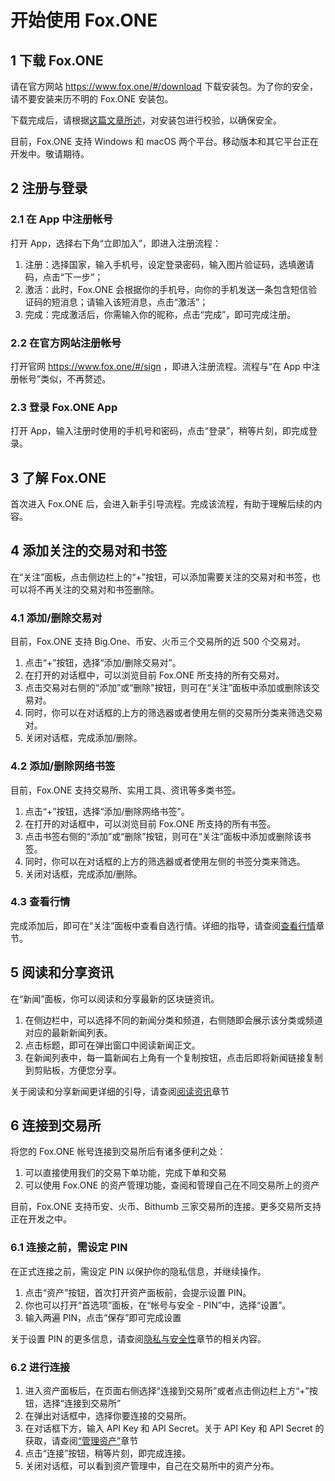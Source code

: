 # 开始使用 Fox.ONE

## 1 下载 Fox.ONE

请在官方网站 https://www.fox.one/#/download 下载安装包。为了你的安全，请不要安装来历不明的 Fox.ONE 安装包。

下载完成后，请根据[这篇文章所述](/verify-installer/README.md)，对安装包进行校验，以确保安全。

目前，Fox.ONE 支持 Windows 和 macOS 两个平台。移动版本和其它平台正在开发中。敬请期待。

## 2 注册与登录

### 2.1 在 App 中注册帐号

打开 App，选择右下角“立即加入”，即进入注册流程：

1. 注册：选择国家，输入手机号，设定登录密码，输入图片验证码，选填邀请码，点击“下一步”；
2. 激活：此时，Fox.ONE 会根据你的手机号，向你的手机发送一条包含短信验证码的短消息；请输入该短消息，点击“激活”；
3. 完成：完成激活后，你需输入你的昵称，点击“完成”，即可完成注册。

### 2.2 在官方网站注册帐号

打开官网 https://www.fox.one/#/sign ，即进入注册流程。流程与“在 App 中注册帐号”类似，不再赘述。

### 2.3 登录 Fox.ONE App

打开 App，输入注册时使用的手机号和密码，点击“登录”，稍等片刻，即完成登录。

## 3 了解 Fox.ONE

首次进入 Fox.ONE 后，会进入新手引导流程。完成该流程，有助于理解后续的内容。

## 4 添加关注的交易对和书签

在“关注”面板，点击侧边栏上的“+”按钮，可以添加需要关注的交易对和书签，也可以将不再关注的交易对和书签删除。

### 4.1 添加/删除交易对

目前，Fox.ONE 支持 Big.One、币安、火币三个交易所的近 500 个交易对。


1. 点击“+”按钮，选择“添加/删除交易对”。
2. 在打开的对话框中，可以浏览目前 Fox.ONE 所支持的所有交易对。
3. 点击交易对右侧的“添加”或“删除”按钮，则可在“关注”面板中添加或删除该交易对。
4. 同时，你可以在对话框的上方的筛选器或者使用左侧的交易所分类来筛选交易对。
5. 关闭对话框，完成添加/删除。

### 4.2 添加/删除网络书签

目前，Fox.ONE 支持交易所、实用工具、资讯等多类书签。

1. 点击“+”按钮，选择“添加/删除网络书签”。
2. 在打开的对话框中，可以浏览目前 Fox.ONE 所支持的所有书签。
3. 点击书签右侧的“添加”或“删除”按钮，则可在“关注”面板中添加或删除该书签。
4. 同时，你可以在对话框的上方的筛选器或者使用左侧的书签分类来筛选。
5. 关闭对话框，完成添加/删除。

### 4.3 查看行情

完成添加后，即可在“关注”面板中查看自选行情。详细的指导，请查阅[查看行情](/view-trends/README.md)章节。

## 5 阅读和分享资讯

在“新闻”面板，你可以阅读和分享最新的区块链资讯。

1. 在侧边栏中，可以选择不同的新闻分类和频道，右侧随即会展示该分类或频道对应的最新新闻列表。
2. 点击标题，即可在弹出窗口中阅读新闻正文。
3. 在新闻列表中，每一篇新闻右上角有一个复制按钮，点击后即将新闻链接复制到剪贴板，方便您分享。

关于阅读和分享新闻更详细的引导，请查阅[阅读资讯](/read-news/README.md)章节

## 6 连接到交易所

将您的 Fox.ONE 帐号连接到交易所后有诸多便利之处：

1. 可以直接使用我们的交易下单功能，完成下单和交易
2. 可以使用 Fox.ONE 的资产管理功能，查阅和管理自己在不同交易所上的资产

目前，Fox.ONE 支持币安、火币、Bithumb 三家交易所的连接。更多交易所支持正在开发之中。

### 6.1 连接之前，需设定 PIN

在正式连接之前，需设定 PIN 以保护你的隐私信息，并继续操作。

1. 点击“资产”按钮，首次打开资产面板前，会提示设置 PIN。
2. 你也可以打开“首选项”面板，在“帐号与安全 - PIN”中，选择“设置”。
3. 输入两遍 PIN，点击“保存”即可完成设置

关于设置 PIN 的更多信息，请查阅[隐私与安全性](/privacy-security/README.md)章节的相关内容。

### 6.2 进行连接

1. 进入资产面板后，在页面右侧选择“连接到交易所”或者点击侧边栏上方“+”按钮，选择“连接到交易所”
2. 在弹出对话框中，选择你要连接的交易所。
3. 在对话框下方，输入 API Key 和 API Secret。关于 API Key 和 API Secret 的获取，请查阅[“管理资产”](/manage-assets/README.md)章节
4. 点击“连接”按钮，稍等片刻，即完成连接。
5. 关闭对话框，可以看到资产管理中，自己在交易所中的资产分布。




